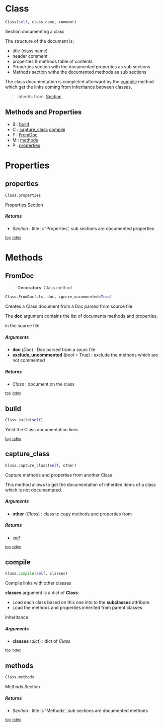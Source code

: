 # Class

``` python
Class(self, class_name, comment)
```

Section documenting a class

The structure of the document is:
- title (class name)
- header comment
- properties & methods table of contents
- Properties section with the documented properties as sub sections
- Methods section withe the documented methods as sub sections

The class documentation is completed afterward by the [compile](#compile) method
which get the links coming from inheritance between classes.




> inherits from: [Section](section.md) 

## Methods and Properties
- B : [build](#build) 
- C : [capture_class](#capture_class) [compile](#compile) 
- F : [FromDoc](#fromdoc) 
- M : [methods](#methods) 
- P : [properties](#properties) 

# Properties

## properties

``` python
Class.properties
```

Properties Section



##### Returns

- _Section_ : title is 'Properties', sub sections are documented properties



<sub>[top](#class) [index](index.md)</sub>

# Methods

## FromDoc

> **Decorators**: Class method

``` python
Class.FromDoc(cls, doc, ignore_uncommented=True)
```

Creates a Class document from a Doc parsed from source file

The **doc** argument contains the list of documents methods and properties.


in the source file



##### Arguments

- **doc** (_Doc_) : Doc parsed from a sourc file
- **exclude_uncommented** (_bool_ = True) : exclude the methods which are not commented

##### Returns

- _Class_ : document on the class



<sub>[top](#class) [index](index.md)</sub>
## build

``` python
Class.build(self)
```

Yield the Class documentation lines





<sub>[top](#class) [index](index.md)</sub>
## capture_class

``` python
Class.capture_class(self, other)
```

Capture methods and properties from another Class

This method allows to get the documentation of inherited items of a class
which is not documentated.



##### Arguments

- **other** (_Class_) : class to copy methods and properties from

##### Returns

- _self_



<sub>[top](#class) [index](index.md)</sub>
## compile

``` python
Class.compile(self, classes)
```

Compile links with other classes

**classes** argument is a dict of **Class**:
- Load each class based on this one into to the **subclasses** attribute.
- Load the methods and properties inherited from parent classes


Inheritance


##### Arguments

- **classes** (_dict_) : dict of _Class_



<sub>[top](#class) [index](index.md)</sub>
## methods

``` python
Class.methods
```

Methods Section



##### Returns

- _Section_ : title is 'Methods', sub sections are documented methods



<sub>[top](#class) [index](index.md)</sub>


